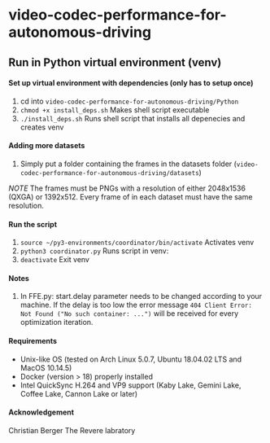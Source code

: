 # video-codec-performance-for-autonomous-driving

## Run in Python virtual environment (venv)
#### Set up virtual environment with dependencies (only has to setup once)
1. cd into `video-codec-performance-for-autonomous-driving/Python`
2. `chmod +x install_deps.sh` Makes shell script executable
3. `./install_deps.sh` Runs shell script that installs all depenecies and creates venv 

#### Adding more datasets
1) Simply put a folder containing the frames in the datasets folder 
(`video-codec-performance-for-autonomous-driving/datasets`)  

_NOTE_
The frames must be PNGs with a resolution of either 2048x1536 (QXGA) or 1392x512.
Every frame of in each dataset must have the same resolution.

#### Run the script
1. `source ~/py3-environments/coordinator/bin/activate` Activates venv
2. `python3 coordinator.py` Runs script in venv:
3. `deactivate` Exit venv

#### Notes
1. In FFE.py: start.delay parameter needs to be changed according to your machine. If the delay is too low 
the error message `404 Client Error: Not Found ("No such container: ...")` will be received for every 
optimization iteration. 

#### Requirements 
- Unix-like OS (tested on Arch Linux 5.0.7, Ubuntu 18.04.02 LTS and MacOS 10.14.5)
- Docker (version > 18) properly installed
- Intel QuickSync H.264 and VP9 support (Kaby Lake, Gemini Lake, Coffee Lake, Cannon Lake or later)

#### Acknowledgement
Christian Berger
The Revere labratory

